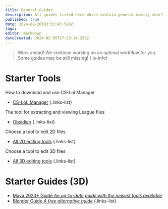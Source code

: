 ```yaml
---
title: General Guides
description: All guides listed here which contain general mostly short guides around all topics.
published: true
date: 2024-02-20T03:53:43.588Z
tags: 
editor: markdown
dateCreated: 2024-02-05T17:23:14.329Z
---
```


> Work ahead!
> We continue working on an optimal workflow for you. Some guides may be still missing!
{.is-info}

# Starter Tools

How to download and use CS-Lol Manager
- [CS-LoL Manager](/core-guides/tools/cslolmanager)
{.links-list}

The tool for extracting and viewing League files
- [Obsidian](/core-guides/tools/obsidian)
{.links-list}

Choose a tool to edit 2D files
- [All 2D editing tools](/core-guides/tools#texturing)
{.links-list}

Choose a tool to edit 3D files
- [All 3D editing tools](/core-guides/tools#h-3d-modeling)
{.links-list}

<!--# Starter Guide (2D)
- [NAME](/Link)
{.links-list}
-->

# Starter Guides (3D)

- [Maya 2023+ Guide *An up-to-date guide with the newest tools available*](/specific-guide/3d-modelling/create-customskin-maya2023)
- [Blender Guide *A free alternative guide*](/core-guides/tools/blender)
{.links-list}

